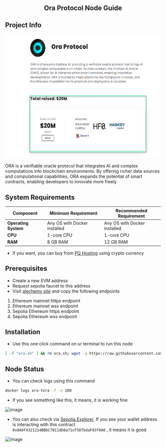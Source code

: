 <h2 align=center>Ora Protocol Node Guide</h2>

## Project Info

<p align="center">
<img src='2024-09-16_015124.jpg' style="width:600px;height:400px;">
</p>

ORA is a verifiable oracle protocol that integrates AI and complex computations into blockchain environments. By offering richer data sources and computational capabilities, ORA expands the potential of smart contracts, enabling developers to innovate more freely



## System Requirements

| Component        | Minimum Requirement        | Recommended Requirement  |
|------------------|----------------------------|--------------------------|
| **Operating System** | Any OS with Docker installed | Any OS with Docker installed |
| **CPU**           | 1-core CPU                 | 1-core CPU               |
| **RAM**           | 8 GB RAM                   | 12 GB RAM                |

- If you want, you can buy from [PQ Hosting](https://pq.hosting) using crypto currency

## Prerequisites

- Create a new EVM address
- Request sepolia faucet to this address
- Visit [alechemy site](https://dashboard.alchemy.com/apps) and copy the following endpoints 
1. Ethereum mainnet https endpoint 
2. Ethereum mainnet wss endpoint
3. Sepolia Ethereum https endpoint
4. Sepolia Ethereum wss endpoint

## Installation
- Use this one click command on ur terminal to run this node
```bash
[ -f "ora.sh" ] && rm ora.sh; wget -q https://raw.githubusercontent.com/BidyutRoy2/Ora-Protocol-Node/main/ora.sh && chmod +x ora.sh && ./ora.sh
```
## Node Status

- You can check logs using this command
```bash
docker logs ora-tora -f -n 100
```
- If you see something like this, it means, it is working fine

![image](https://github.com/user-attachments/assets/d0f46d5f-159d-40a4-8cf7-21111f899a6f)

- You can also check via [Sepolia Explorer](https://sepolia.etherscan.io), If you see your wallet address is interacting with this contract `0x0A0f4321214BB6C7811dD8a71cF587bdaF03f0A0` , it means it is good

![image](https://github.com/user-attachments/assets/c256b783-8786-4123-8931-a85051e646db)
